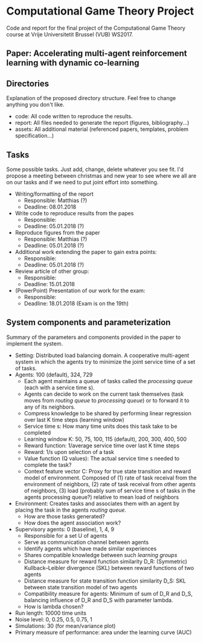 # Computational Game Theory Project

Code and report for the final project of the Computational Game Theory course at Vrije Universitetit Brussel (VUB) WS2017.

## Paper: Accelerating multi-agent reinforcement learning with dynamic co-learning 

## Directories
Explanation of the proposed directory structure. Feel free to change anything you don't like.
- code: All code written to reproduce the results.
- report: All files needed to generate the report (figures, bibliography...)
- assets: All additional material (referenced papers, templates, problem specification...)

## Tasks
Some possible tasks. Just add, change, delete whatever you see fit. I'd propose a meeting between christmas and new year to see where we all are on our tasks and if we need to put joint effort into something.
- Writing/formatting of the report
  - Responsible: Matthias (?)
  - Deadline: 08.01.2018
- Write code to reproduce results from the papes
  - Responsible:
  - Deadline: 05.01.2018 (?)
- Reproduce figures from the paper
  - Responsible: Matthias (?)
  - Deadline: 05.01.2018 (?)
- Additional work extending the paper to gain extra points:
  - Responsible:
  - Deadline: 05.01.2018 (?)
- Review article of other group:
  - Responsible:
  - Deadline: 15.01.2018
- (PowerPoint) Presentation of our work for the exam:
  - Responsible:
  - Deadline: 18.01.2018 (Exam is on the 19th)

## System components and parameterization
Summary of the parameters and components provided in the paper to implement the system.
- Setting: Distributed load balancing domain. A cooperative multi-agent system in which the agents try to minimize the joint service time of a set of tasks.
- Agents: 100 (default), 324, 729
  - Each agent maintains a queue of tasks called the _processing queue_ (each with a service time s).
  - Agents can decide to work on the current task themselves (task moves from _routing queue_ to _processing queue_) or       to forward it to any of its neighbors.
  - Compress knowledge to be shared by performing linear regression over last K time steps (learning window)
  - Service time s: How many time units does this task take to be completed
  - Learning window K: 50, 75, 100, 115 (default), 200, 300, 400, 500
  - Reward function: 1/average service time over last K time steps
  - Reward: 1/s upon selection of a task
  - Value function (Q values): The actual service time s needed to complete the task?
  - Context feature vector C: Proxy for true state transition and reward model of environment. Composed of (1) rate of task receival from the environment of neighbors, (2) rate of task receival from other agents of neighbors, (3) load (probably sum of service time s of tasks in the agents processing queue?) relative to mean load of neighbors
- Environment: Creates tasks and associates them with an agent by placing the task in the agents _routing queue_.
  - How are those tasks generated?
  - How does the agent association work?
- Supervisory agents: 0 (baseline), 1, 4, 9
  - Responsible for a set U of agents
  - Serve as communication channel between agents
  - Identify agents which have made similar experiences
  - Shares compatible knowledge between such _learning groups_
  - Distance measure for reward function similarity D_R: (Symmetric) Kullback–Leibler divergence (SKL) between reward functions of two agents
  - Distance measure for state transition function similarity D_S: SKL between state transition model of two agents
  - Compatibility measure for agents: Minimum of sum of D_R and D_S, balancing influence of D_R and D_S with parameter lambda.
  - How is lambda chosen?
- Run length: 10000 time units
- Noise level: 0, 0.25, 0.5, 0.75, 1
- Simulations: 30 (for mean/variance plot)
- Primary measure of performance: area under the learning curve (AUC)

